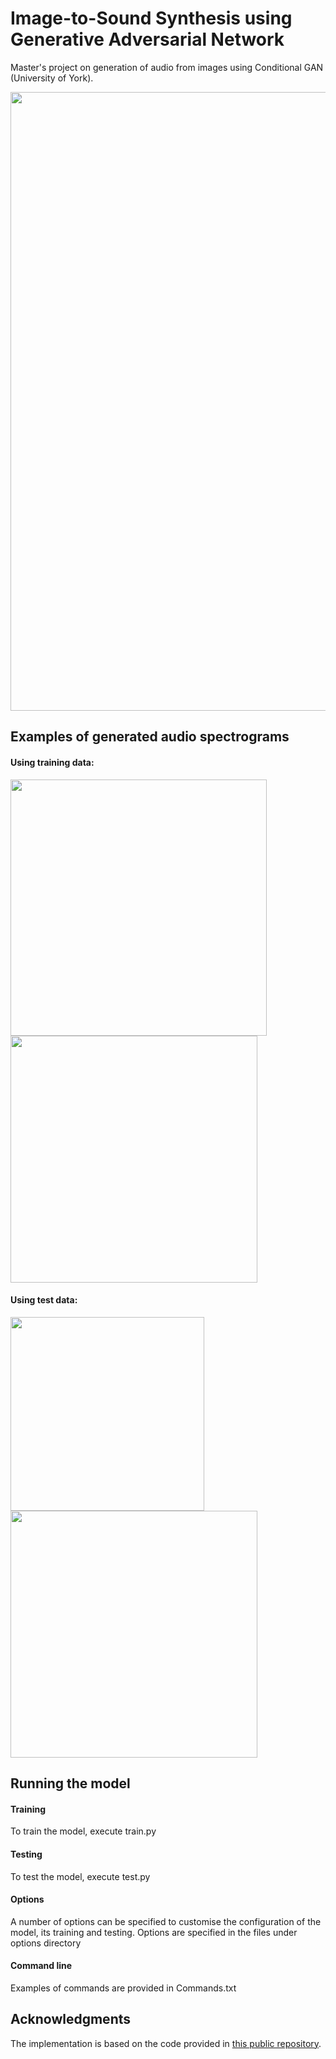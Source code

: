 # Image-to-Sound Synthesis using Generative Adversarial Network

Master's project on generation of audio from images using Conditional GAN (University of York).

<img src='https://github.com/user-attachments/assets/6f115df0-7429-47ef-9402-45ae899d2939' width=990>

## Examples of generated audio spectrograms


#### Using training data:

<img src='https://github.com/user-attachments/assets/65c90140-f9da-4774-99fd-d9ab76f88cd2) ![image](https://github.com/user-attachments/assets/b58e73c5-5756-4d3a-9a45-14e0f457ee25' width=410>
<img src='https://github.com/user-attachments/assets/fa5e9f11-164d-4fd1-aa5b-93d5feb28b61' width=395>



#### Using test data:

<img src='https://github.com/user-attachments/assets/5bee20cd-e71d-44f6-b302-9a8797f0f2a0) ![image](https://github.com/user-attachments/assets/aa5becb5-4f70-4d4c-b44c-bb131138e12e' width=310>
<img src='https://github.com/user-attachments/assets/5802a8a1-0769-436b-a4d0-5117919b845a' width=395>

## Running the model

#### Training
To train the model, execute train.py

#### Testing
To test the model, execute test.py

#### Options
A number of options can be specified to customise the configuration of the model, its training and testing.
Options are specified in the files under options directory

#### Command line
Examples of commands are provided in Commands.txt

## Acknowledgments

The implementation is based on the code provided in [this public repository](https://github.com/junyanz/pytorch-CycleGAN-and-pix2pix?tab=readme-ov-file).
